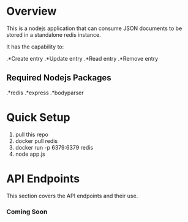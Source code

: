 # Overview
This is a nodejs application that can consume JSON documents to be stored in a standalone redis instance.  

It has the capability to:

.*Create entry
.*Update entry
.*Read entry 
.*Remove entry

## Required Nodejs Packages

.*redis
.*express
.*bodyparser

# Quick Setup
1. pull this repo
2. docker pull redis
3. docker run -p 6379:6379 redis
4. node app.js

# API Endpoints
This section covers the API endpoints and their use.


### Coming Soon